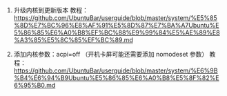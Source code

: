 1. 升级内核到更新版本
教程：https://github.com/UbuntuBar/userguide/blob/master/system/%E5%85%8D%E7%BC%96%E8%AF%91%E5%8D%87%E7%BA%A7Ubuntu%E5%86%85%E6%A0%B8%EF%BC%88%E9%99%84%E5%AE%89%E8%A3%85%E5%8C%85%EF%BC%89.md

2. 添加内核参数：acpi=off （开机卡屏可能还需要添加 nomodeset 参数）
教程：https://github.com/UbuntuBar/userguide/blob/master/system/%E6%9B%B4%E6%94%B9Ubuntu%E5%86%85%E6%A0%B8%E5%8F%82%E6%95%B0.md

